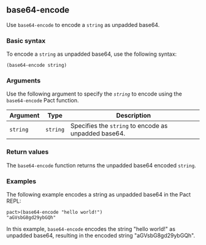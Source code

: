 ## base64-encode
Use `base64-encode` to encode a `string` as unpadded base64.

### Basic syntax

To encode a `string` as unpadded base64, use the following syntax:

`(base64-encode string)`

### Arguments

Use the following argument to specify the *`string`* to encode using the `base64-encode` Pact function.

| Argument | Type | Description |
| --- | --- | --- |
| `string` | `string` | Specifies the `string` to encode as unpadded base64. |

### Return values

The `base64-encode` function returns the unpadded base64 encoded `string`.

### Examples

The following example encodes a string as unpadded base64 in the Pact REPL:

```pact
pact>(base64-encode "hello world!")
"aGVsbG8gd29ybGQh"
```

In this example, `base64-encode` encodes the string "hello world!" as unpadded base64, resulting in the encoded string "aGVsbG8gd29ybGQh".
